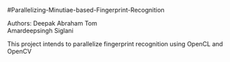 #Parallelizing-Minutiae-based-Fingerprint-Recognition

Authors:
Deepak Abraham Tom
</br>
Amardeepsingh Siglani

This project intends to parallelize fingerprint recognition using OpenCL and OpenCV
